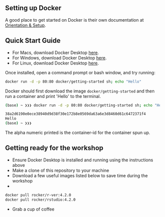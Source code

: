 ## Setting up Docker


A good place to get started on Docker is their own documentation at [Orientation & Setup](https://docs.docker.com/get-started/).

## Quick Start Guide

- For Macs, download Docker Desktop [here](https://docs.docker.com/desktop/mac/install/).
- For Windows, download Docker Desktop [here](https://docs.docker.com/desktop/windows/install/).
- For Linux, download Docker Desktop [here](https://docs.docker.com/desktop/linux/install/).

Once installed, open a command prompt or bash window, and try running:

```sh
docker run -d -p 80:80 docker/getting-started sh; echo "Hello"
```

Docker should first download the image `docker/getting-started` and then run a container and print 'Hello' to the terminal.

```sh
(base) ~ ❯❯❯ docker run -d -p 80:80 docker/getting-started sh; echo "Hello"

38a2d6190e0ece38940d9d38f30e172b8e0569da63a6e3d8460d61c6472371f4
Hello
(base) ~ ❯❯❯
```

The alpha numeric printed is the container-id for the container spun up.

## Getting ready for the workshop

- Ensure Docker Desktop is installed and running using the instructions above
- Make a clone of this repository to your machine
- Download a few useful images listed below to save time during the workshop
- 
```sh
docker pull rocker/r-ver:4.2.0
docker pull rocker/rstudio:4.2.0
```

- Grab a cup of coffee